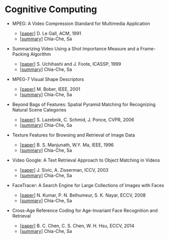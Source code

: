 # Cognitive Computing

- MPEG: A Video Compression Standard for Multimedia Application
  - [[paper](https://sites.cs.ucsb.edu/~almeroth/classes/W10.290F/papers/legall-acm-91.pdf)] D. Le Gall, ACM, 1991
  - [[summary](./mpeg-a_video_compression_standard_for_multimedia_application.md)] Chia-Che, Sa

- Summarizing Video Using a Shot Importance Measure and a Frame-Packing Algorithm
  - [[paper](https://www.fxpal.com/publications/summarizing-video-using-a-shot-importance-measure-and-a-frame-packing-algorithm.pdf)] S. Uchihashi and J. Foote, ICASSP, 1999
  - [[summary](./summarizing_video_using_a_shot_importance_measure_and_a_frame-packing_algorithm.md)] Chia-Che, Sa

- MPEG-7 Visual Shape Descriptors
  - [[paper](http://www.ee.columbia.edu/~sfchang/course/vis/REF/bober-01.pdf)] M. Bober, IEEE, 2001
  - [[summary](./mpeg-7_visual_shape_descriptors.md)] Chia-Che, Sa

- Beyond Bags of Features: Spatial Pyramid Matching for Recognizing Natural Scene Categories
  - [[paper](https://inc.ucsd.edu/~marni/Igert/Lazebnik_06.pdf)] S. Lazebnik, C. Schmid, J. Ponce, CVPR, 2006
  - [[summary](./beyond_bags_of_features-spatial_pyramid_matching_for_recognizing_natural_scene_categories.md)] Chia-Che, Sa

- Texture Features for Browsing and Retrieval of Image Data
  - [[paper](https://www.csie.ntu.edu.tw/~b97053/paper/Texture%20features%20for%20browsing%20and%20retrieval%20of%20image%20data.pdf)] B. S. Manjunath, W.Y. Ma, IEEE, 1996
  - [[summary](./texture_features_for_browsing_and_retrieval_of_image_data.md)] Chia-Che, Sa

- Video Google: A Text Retrieval Approach to Object Matching in Videos
  - [[paper](http://www.robots.ox.ac.uk/~vgg/publications/papers/sivic03.pdf)] J. Sivic, A. Zisserman, ICCV, 2003
  - [[summary](./video_google-a_text_retrieval_approach_to_object_matching_in_videos.md)] Chia-Che, Sa

- FaceTracer: A Search Engine for Large Collections of Images with Faces
  - [[paper](http://www1.cs.columbia.edu/CAVE/publications/pdfs/Kumar_ECCV08.pdf)] N. Kumar, P. N. Belhumeur, S. K. Nayar, ECCV, 2008
  - [[summary](./facetracer-a_search_engine_for_large_collections_of_images_with_faces.md)] Chia-Che, Sa

- Cross-Age Reference Coding for Age-Invariant Face Recognition and Retrieval
  - [[paper](http://cmlab.csie.ntu.edu.tw/~sirius42/papers/chen14eccv.pdf)] B. C. Chen, C. S. Chen, W. H. Hsu, ECCV, 2014
  - [[summary](./cross-age_reference_coding_cor_age-invariant_face_recognition_and_retrieval.md)] Chia-Che, Sa
